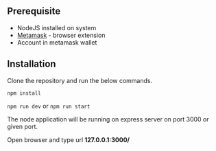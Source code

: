 ## Prerequisite
* NodeJS installed on system
* [Metamask](https://docs.metamask.io/) - browser extension
* Account in metamask wallet

## Installation
Clone the repository and run the below commands.

`npm install`

`npm run dev` or `npm run start`

The node application will be running on express server on port 3000 or given port.

Open browser and type url **127.0.0.1:3000/**
